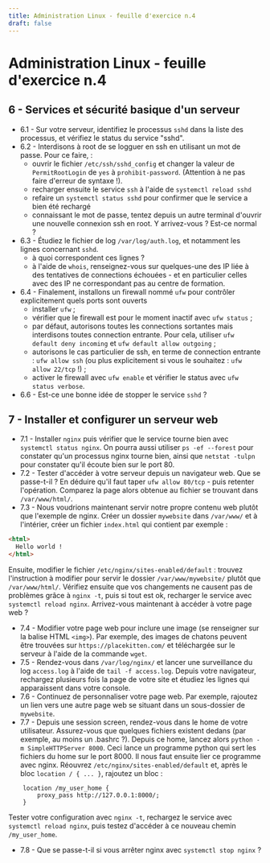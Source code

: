 ```yaml
---
title: Administration Linux - feuille d'exercice n.4
draft: false
---
```


# Administration Linux - feuille d'exercice n.4

## 6 - Services et sécurité basique d'un serveur

- 6.1 - Sur votre serveur, identifiez le processus `sshd` dans la liste des processus, et vérifiez le status du service "sshd".
- 6.2 - Interdisons à root de se logguer en ssh en utilisant un mot de passe. Pour ce faire, :
  - ouvrir le fichier `/etc/ssh/sshd_config` et changer la valeur de `PermitRootLogin` de `yes` à `prohibit-password`. (Attention à ne pas faire d'erreur de syntaxe !).
  <!-- Dans un contexte réel, nous aurions directement mis ce paramètre à `no`, mais le formateur a besoin de pouvoir encore se connecter en root via un clef - nous desactivons donc ici juste le login par mot de passe ! -->
  - recharger ensuite le service `ssh` à l'aide de `systemctl reload sshd`
  - refaire un `systemctl status sshd` pour confirmer que le service a bien été rechargé
  - connaissant le mot de passe, tentez depuis un autre terminal d'ouvrir une nouvelle connexion ssh en root. Y arrivez-vous ? Est-ce normal ?
- 6.3 - Étudiez le fichier de log `/var/log/auth.log`, et notamment les lignes concernant `sshd`.
  - à quoi correspondent ces lignes ?
  - à l'aide de `whois`, renseignez-vous sur quelques-une des IP liée à des tentatives de connections échouées - et en particulier celles avec des IP ne correspondant pas au centre de formation.
  <!-- - 6.4 - Installons un service qui bloquera ces tentatives répétées de brute-forcer le mot de passe. Fail2ban est un tel service qui analyse en permanence certains fichier de log pour déclencher automatiquement des actions (e.g. bannir une ip pour un certain temps)
  - installez le programme / service `fail2ban` ;
  - vérifiez qu'il existe désormais un service `fail2ban` actif ;
  - étudiez le fichier `/etc/fail2ban/jail.conf` et en particulier à quoi correspondent les réglages `bantime`, `findtime` et `maxretry` ;
  - étudiez le contenu de `/var/log/fail2ban.log` ;
  - modifiez les paramètres de `bantime`, `findtime` et `maxretry`. Par exemple, diminuez `maxretry` à 3 et augmentez `findtime` à 1800 ;
  - rechargez le service avec `systemctl reload fail2ban`
  - demandez à un camarade d'essayer de se connecter (en vain, et sans connaitre le mot de passe) à votre serveur **depuis son serveur à lui/elle** (_pas depuis le centre de formation !_). Observer avec lui/elle ce qui se produit dans sa console et dans le fichier de log `/var/log/fail2ban.log` -->
- 6.4 - Finalement, installons un firewall nommé `ufw` pour contrôler explicitement quels ports sont ouverts
  - installer `ufw` ;
  - vérifier que le firewall est pour le moment inactif avec `ufw status` ;
  - par défaut, autorisons toutes les connections sortantes mais interdisons toutes connection entrante. Pour cela, utiliser `ufw default deny incoming` et `ufw default allow outgoing` ;
  - autorisons le cas particulier de ssh, en terme de connection entrante : `ufw allow ssh` (ou plus explicitement si vous le souhaitez : `ufw allow 22/tcp` !) ;
  - activer le firewall avec `ufw enable` et vérifier le status avec `ufw status verbose`.
- 6.6 - Est-ce une bonne idée de stopper le service `sshd` ?

## 7 - Installer et configurer un serveur web

- 7.1 - Installer `nginx` puis vérifier que le service tourne bien avec `systemctl status nginx`. On pourra aussi utiliser `ps -ef --forest` pour constater qu'un processus nginx tourne bien, ainsi que `netstat -tulpn` pour constater qu'il écoute bien sur le port 80.
- 7.2 - Tester d'accéder à votre serveur depuis un navigateur web. Que se passe-t-il ? En déduire qu'il faut taper `ufw allow 80/tcp` - puis retenter l'opération. Comparez la page alors obtenue au fichier se trouvant dans `/var/www/html/`.
- 7.3 - Nous voudrions maintenant servir notre propre contenu web plutôt que l'exemple de nginx. Créer un dossier `mywebsite` dans `/var/www/` et à l'intérier, créer un fichier `index.html` qui contient par exemple :

```html
<html>
  Hello world !
</html>
```

Ensuite, modifier le fichier `/etc/nginx/sites-enabled/default` : trouvez l'instruction à modifier pour servir le dossier `/var/www/mywebsite/` plutôt que `/var/www/html/`. Vérifiez ensuite que vos changements ne causent pas de problèmes grâce à `nginx -t`, puis si tout est ok, recharger le service avec `systemctl reload nginx`. Arrivez-vous maintenant à accéder à votre page web ?

- 7.4 - Modifier votre page web pour inclure une image (se renseigner sur la balise HTML `<img>`). Par exemple, des images de chatons peuvent être trouvées sur `https://placekitten.com/` et téléchargée sur le serveur à l'aide de la commande `wget`.
- 7.5 - Rendez-vous dans `/var/log/nginx/` et lancer une surveillance du log `access.log` à l'aide de `tail -f access.log`. Depuis votre navigateur, rechargez plusieurs fois la page de votre site et étudiez les lignes qui apparaissent dans votre console.
- 7.6 - Continuez de personnaliser votre page web. Par exemple, rajoutez un lien vers une autre page web se situant dans un sous-dossier de `mywebsite`.
- 7.7 - Depuis une session screen, rendez-vous dans le home de votre utilisateur. Assurez-vous que quelques fichiers existent dedans (par exemple, au moins un .bashrc ?). Depuis ce home, lancez alors `python -m SimpleHTTPServer 8000`. Ceci lance un programme python qui sert les fichiers du home sur le port 8000. Il nous faut ensuite lier ce programme avec nginx. Réouvrez `/etc/nginx/sites-enabled/default` et, après le bloc `location / { ... }`, rajoutez un bloc :

```text
	location /my_user_home {
		proxy_pass http://127.0.0.1:8000/;
	}
```

Tester votre configuration avec `nginx -t`, rechargez le service avec `systemctl reload nginx`, puis testez d'accéder à ce nouveau chemin `/my_user_home`.

- 7.8 - Que se passe-t-il si vous arrêter nginx avec `systemctl stop nginx` ?
